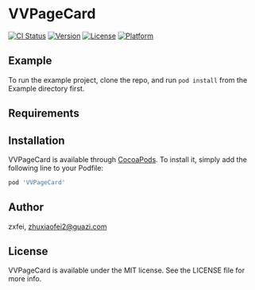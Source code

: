 # VVPageCard

[![CI Status](https://img.shields.io/travis/zxfei/VVPageCard.svg?style=flat)](https://travis-ci.org/zxfei/VVPageCard)
[![Version](https://img.shields.io/cocoapods/v/VVPageCard.svg?style=flat)](https://cocoapods.org/pods/VVPageCard)
[![License](https://img.shields.io/cocoapods/l/VVPageCard.svg?style=flat)](https://cocoapods.org/pods/VVPageCard)
[![Platform](https://img.shields.io/cocoapods/p/VVPageCard.svg?style=flat)](https://cocoapods.org/pods/VVPageCard)

## Example

To run the example project, clone the repo, and run `pod install` from the Example directory first.

## Requirements

## Installation

VVPageCard is available through [CocoaPods](https://cocoapods.org). To install
it, simply add the following line to your Podfile:

```ruby
pod 'VVPageCard'
```

## Author

zxfei, zhuxiaofei2@guazi.com

## License

VVPageCard is available under the MIT license. See the LICENSE file for more info.
